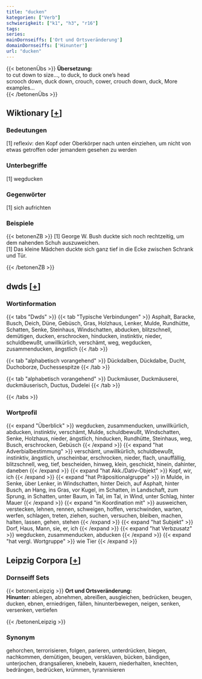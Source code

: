 ```yaml
---
title: "ducken"
kategorien: ["Verb"]
schwierigkeit: ["k1", "h3", "r16"]
tags:
series:
mainDornseiffs: ['Ort und Ortsveränderung']
domainDornseiffs: ['Hinunter']
url: "ducken"
---
```


{{< betonenÜbs >}}
**Übersetzung:**  
to cut down to size..., to duck, to duck  one’s head  
scrooch down, duck down, crouch, cower, crouch down, duck, More examples...  
{{< /betonenÜbs >}}

## Wiktionary [[+](https://de.wiktionary.org/wiki/ducken)]

### Bedeutungen
[1] reflexiv: den Kopf oder Oberkörper nach unten einziehen, um nicht von etwas getroffen oder jemandem gesehen zu werden  

### Unterbegriffe
[1] wegducken  

### Gegenwörter
[1] sich aufrichten  

### Beispiele
{{< betonenZB >}}
[1] George W. Bush duckte sich noch rechtzeitig, um dem nahenden Schuh auszuweichen.  
[1] Das kleine Mädchen duckte sich ganz tief in die Ecke zwischen Schrank und Tür.  

{{< /betonenZB >}}


## dwds [[+](https://www.dwds.de/wb/ducken)]

### Wortinformation
{{< tabs "Dwds" >}}
{{< tab "Typische Verbindungen" >}}
Asphalt, Baracke, Busch, Deich, Düne, Gebüsch, Gras, Holzhaus, Lenker, Mulde, Rundhütte, Schatten, Senke, Steinhaus, Windschatten, abducken, blitzschnell, demütigen, ducken, erschrocken, hinducken, instinktiv, nieder, schuldbewußt, unwillkürlich, verschämt, weg, wegducken, zusammenducken, ängstlich
{{< /tab >}}

{{< tab "alphabetisch vorangehend" >}}
Dückdalben, Dückdalbe, Ducht, Duchoborze, Duchessespitze
{{< /tab >}}

{{< tab "alphabetisch vorangehend" >}}
Duckmäuser, Duckmäuserei, duckmäuserisch, Ductus, Dudelei
{{< /tab >}}

{{< /tabs >}}

### Wortprofil
{{< expand "Überblick" >}} wegducken, zusammenducken, unwillkürlich, abducken, instinktiv, verschämt, Mulde, schuldbewußt, Windschatten, Senke, Holzhaus, nieder, ängstlich, hinducken, Rundhütte, Steinhaus, weg, Busch, erschrocken, Gebüsch {{< /expand >}}
{{< expand "hat Adverbialbestimmung" >}} verschämt, unwillkürlich, schuldbewußt, instinktiv, ängstlich, unscheinbar, erschrocken, nieder, flach, unauffällig, blitzschnell, weg, tief, bescheiden, hinweg, klein, geschickt, hinein, dahinter, daneben {{< /expand >}}
{{< expand "hat Akk./Dativ-Objekt" >}} Kopf, wir, ich {{< /expand >}}
{{< expand "hat Präpositionalgruppe" >}} in Mulde, in Senke, über Lenker, in Windschatten, hinter Deich, auf Asphalt, hinter Busch, an Hang, ins Gras, vor Kugel, im Schatten, in Landschaft, zum Sprung, in Schatten, unter Baum, in Tal, im Tal, in Wind, unter Schlag, hinter Mauer {{< /expand >}}
{{< expand "in Koordination mit" >}} ausweichen, verstecken, lehnen, rennen, schweigen, hoffen, verschwinden, warten, werfen, schlagen, treten, ziehen, suchen, versuchen, bleiben, machen, halten, lassen, gehen, stehen {{< /expand >}}
{{< expand "hat Subjekt" >}} Dorf, Haus, Mann, sie, er, ich {{< /expand >}}
{{< expand "hat Verbzusatz" >}} wegducken, zusammenducken, abducken {{< /expand >}}
{{< expand "hat vergl. Wortgruppe" >}} wie Tier {{< /expand >}}

## Leipzig Corpora [[+](https://corpora.uni-leipzig.de/en/res?word=ducken&corpusId=deu_newscrawl-public_2018)]

### Dornseiff Sets
{{< betonenLeipzig >}}
**Ort und Ortsveränderung:**  
**Hinunter:** ablegen, abnehmen, abreißen, ausgleichen, bedrücken, beugen, ducken, ebnen, erniedrigen, fällen, hinunterbewegen, neigen, senken, versenken, vertiefen  

{{< /betonenLeipzig >}}

### Synonym
gehorchen, terrorisieren, folgen, parieren, unterdrücken, biegen, nachkommen, demütigen, beugen, versklaven, bücken, bändigen, unterjochen, drangsalieren, knebeln, kauern, niederhalten, knechten, bedrängen, bedrücken, krümmen, tyrannisieren

